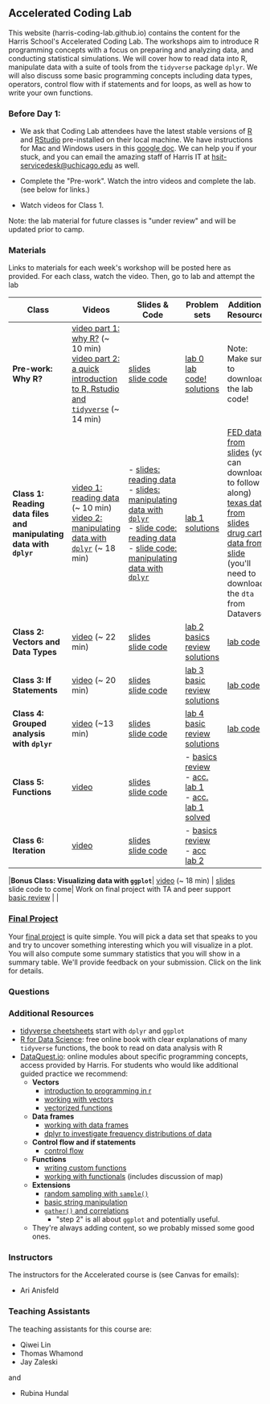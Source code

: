 ## Accelerated Coding Lab

This website (harris-coding-lab.github.io) contains the content for the Harris School's Accelerated Coding Lab. The workshops aim to introduce R programming concepts with a focus on preparing and analyzing data, and conducting statistical simulations. We will cover how to read data into R,  manipulate data with a suite of tools from the `tidyverse` package `dplyr`. We will also discuss some basic programming concepts including data types, operators, control flow with if statements and for loops, as well as how to write your own functions.

### Before Day 1:

- We ask that Coding Lab attendees have the latest stable versions of [R](https://cloud.r-project.org/) and [RStudio](https://rstudio.com/products/rstudio/download/#download) pre-installed on their local machine. We have instructions for Mac and Windows users in this [google doc](https://docs.google.com/document/d/1605JCpH3sV8lBG2x-PsxIQcB9rh3qY5zglfRnUbf43A/). We can help you if your stuck, and you can email the amazing staff of Harris IT at hsit-servicedesk@uchicago.edu as well.

- Complete the "Pre-work". Watch the intro videos and complete the lab. (see below for links.)

- Watch videos for Class 1.

Note: the lab material for future classes is "under review" and will be updated prior to camp.


### Materials
Links to materials for each week's workshop will be posted here as provided. For each class, watch the video. Then, go to lab and attempt the lab

| Class  | Videos | Slides & Code |  Problem sets | Additional Resources |
| ---- | ----- | ----- | ----- | --- |
|**Pre-work: Why R?**| [video part 1: why R?](https://youtu.be/2_6LRKBe28A) (~ 10 min) <br> [video part 2: a quick introduction to R, Rstudio and `tidyverse`](https://youtu.be/PvrUfHWzyII) (~ 14 min) | [slides](slides/00_introduction.pdf) <br> [slide code](code/00_introduction.R) | [lab 0](lab/00_lab_intro_to_R_and_tidyverse.pdf) <br> [lab code!](code/00_lab_intro_to_R_and_tidyverse.R) <br> [solutions](lab/00_lab_intro_to_R_and_tidyverse_solutions.pdf)| Note: Make sure to download the lab code! |
|**Class 1: Reading data files and manipulating data with `dplyr`** | [video 1: reading data](https://youtu.be/WwoMJODwFOQ) (~ 10 min) <br> [video 2: manipulating data with `dplyr`](https://youtu.be/o1a-9-RvNc4) (~ 18 min) |- [slides: reading data](slides/01a_reading-data.pdf) <br> - [slides: manipulating data with `dplyr`](slides/01b_dplyr-manipulating-data.pdf) <br> - [slide code: reading data](code/01a_reading-data.R)  <br>  - [slide code: manipulating data with `dplyr`](code/01b_manipulating-data-dplyr.R) | [lab 1](lab/01_read_and_manipulate_data.pdf) <br> [solutions](lab/01_read_and_manipulate_data_solutions.pdf)| [FED data from slides](data/SCE-Public-LM-Quarterly-Microdata.xlsx) (you can download to follow along) <br>[texas data from slides](data/texas_housing_data.csv) <br> [drug cartel data from slide](https://dataverse.harvard.edu/file.xhtml?persistentId=doi:10.7910/DVN/VIXNNE/XH5ZQU&version=1.0) (you'll need to download the `dta` from Dataverse)|
|**Class 2: Vectors and Data Types**|[video](https://youtu.be/0MIeGk_xwiQ) (~ 22 min)| [slides](slides/02_vectors-and-data-types.pdf) <br> [slide code](code/02_vectors-and-data-types.R) | [lab 2](lab/02_vectors_and_dtypes.pdf) <br> [basics review](lab/02_basics_vectors_and_datatypes.pdf) <br> [solutions](lab/02_vectors_and_dtypes_solutions.pdf) | [lab code](lab/02_vectors_and_dtypes.R) |
|**Class 3: If Statements** | [video](https://www.youtube.com/watch?v=HKC7RTpNt60) (~ 20 min) | [slides](slides/03_if-statements.pdf) <br> [slide code](code/03_if-statements.R) | [lab 3](lab/03_if_statements.pdf) <br> [basic review](lab/03_basics_if_else.pdf) <br> [solutions](lab/03_if_statements_solution.pdf)| [lab code](lab/03_if_statements.R) |
|**Class 4: Grouped analysis with `dplyr`**| [video](https://youtu.be/9EQ9WB90VPw) (~13 min) |  [slides](slides/04_grouped-data.pdf) <br> [slide code](code/04_grouped-data.R) | [lab 4](lab/04_grouped_analysis.pdf) <br> [basic review](lab/04_basics_grouped_analysis.pdf) <br> [solutions](lab/04_grouped_analysis_solutions.pdf)| [lab code](lab/04_grouped_analysis.R)  |
|**Class 5: Functions** | [video]( https://youtu.be/Y2SbF9JHI7Q  ) | [slides](slides/06_functions.pdf) <br> [slide code](code/06_functions.R)| - [basics review](lab/06_basics_functions.pdf) <br> - [acc. lab 1](fall_labs/functions/functions.zip) <br> - [acc. lab 1 solved](fall_labs/functions/functions_solved.zip)| |
|**Class 6: Iteration** | [video]( https://youtu.be/0z8N8S-vz4U ) | [slides](slides/07_for_loops.pdf) <br> [slide code](code/07_for_loops.R)|- [basics review](lab/07_basics_loops.pdf) <br> - [acc lab 2](fall_labs/loops/for-loops-ggplot.zip)  | |



|**Bonus Class: Visualizing data with `ggplot`**| [video](https://youtu.be/rnaWwRfrWk4 ) (~ 18 min) | [slides](slides/05_ggplot.pdf) <br> slide code to come[](code/05_ggplot.R)| Work on final project with TA and peer support <br> [basic review](lab/05_basics_ggplot.pdf) | |

### [Final Project](lab/project_description.pdf)

Your [final project](lab/project_description.pdf) is quite simple. You will pick a data set that speaks to you and try to uncover something interesting which you will visualize in a plot. You will also compute some summary statistics that you will show in a summary table. We'll provide feedback on your submission. Click on the link for details.


### Questions




### Additional Resources
- [tidyverse cheetsheets](https://rstudio.com/resources/cheatsheets/) start with `dplyr` and `ggplot`
- [R for Data Science](https://r4ds.had.co.nz/): free online book with clear explanations of many `tidyverse` functions, the book to read on data analysis with R
- [DataQuest.io](https://www.dataquest.io): online modules about specific programming concepts, access provided by Harris. For students who would like additional guided practice we recommend:
  - **Vectors**
    - [introduction to programming in r](https://app.dataquest.io/m/332/introduction-to-programming-in-r)
    - [working with vectors](https://app.dataquest.io/m/333/working-with-vectors)
    - [vectorized functions](https://app.dataquest.io/m/339/working-with-vectorized-functions)
  - **Data frames**
    - [working with data frames](https://app.dataquest.io/m/336/working-with-data-frames/)
    - [dplyr to investigate frequency distributions of data](https://app.dataquest.io/m/396/frequency-distributions)
  - **Control flow and if statements**
    - [control flow](https://app.dataquest.io/m/338/working-with-control-structures)
  - **Functions**
    - [writing custom functions](https://app.dataquest.io/m/340/writing-custom-functions)
    - [working with functionals](https://app.dataquest.io/m/341/working-with-functionals) (includes discussion of map)
  - **Extensions**
     - [random sampling with `sample()`](https://app.dataquest.io/m/393/simple-random-sampling)
     - [basic string manipulation](https://app.dataquest.io/m/342/fundamentals-of-string-manipulation)
     - [`gather()` and correlations](https://app.dataquest.io/m/325/correlations-and-reshaping-data/4/gathering-data-into-columns)
       - "step 2" is all about `ggplot` and potentially useful.
  - They're always adding content, so we probably missed some good ones.

### Instructors

The instructors for the Accelerated course is (see Canvas for emails):

- Ari Anisfeld

### Teaching Assistants

The teaching assistants for this course are:

- Qiwei Lin 
- Thomas Whamond
- Jay Zaleski

and

- Rubina Hundal
